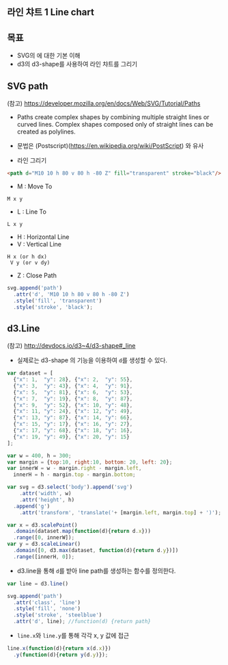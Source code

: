 라인 챠트 1 Line chart
---

목표
---
- SVG의 <path>에 대한 기본 이해
- d3의 d3-shape를 사용하여 라인 챠트를 그리기


SVG path
---
(참고) https://developer.mozilla.org/en/docs/Web/SVG/Tutorial/Paths

- Paths create complex shapes by combining multiple straight lines or curved lines. Complex shapes composed only of straight lines can be created as polylines.

- 문법은 (Postscript)(https://en.wikipedia.org/wiki/PostScript) 와 유사

- 라인 그리기

```html
<path d="M10 10 h 80 v 80 h -80 Z" fill="transparent" stroke="black"/>
```
- M : Move To

```
M x y
```

- L : Line To

```
L x y
```

- H : Horizontal Line
- V : Vertical Line

```
H x (or h dx)
 V y (or v dy)
```

- Z : Close Path


```javascript
svg.append('path')
  .attr('d', 'M10 10 h 80 v 80 h -80 Z')
  .style('fill', 'transparent')
  .style('stroke', 'black');
```

d3.Line
---
(참고) http://devdocs.io/d3~4/d3-shape#_line

- 실제로는 d3-shape 의 기능을 이용하여 `d`를 생성할 수 있다.

```javascript
var dataset = [
  {"x": 1,  "y": 28}, {"x": 2,  "y": 55},
  {"x": 3,  "y": 43}, {"x": 4,  "y": 91},
  {"x": 5,  "y": 81}, {"x": 6,  "y": 53},
  {"x": 7,  "y": 19}, {"x": 8,  "y": 87},
  {"x": 9,  "y": 52}, {"x": 10, "y": 48},
  {"x": 11, "y": 24}, {"x": 12, "y": 49},
  {"x": 13, "y": 87}, {"x": 14, "y": 66},
  {"x": 15, "y": 17}, {"x": 16, "y": 27},
  {"x": 17, "y": 68}, {"x": 18, "y": 16},
  {"x": 19, "y": 49}, {"x": 20, "y": 15}
];
```

```javascript
var w = 400, h = 300;
var margin = {top:10, right:10, bottom: 20, left: 20};
var innerW = w - margin.right - margin.left,
  innerH = h - margin.top - margin.bottom;

var svg = d3.select('body').append('svg')
    .attr('width', w)
    .attr('height', h)
  .append('g')
    .attr('transform', 'translate('+ [margin.left, margin.top] + ')');

var x = d3.scalePoint()
  .domain(dataset.map(function(d){return d.x}))
  .range([0, innerW]);
var y = d3.scaleLinear()
  .domain([0, d3.max(dataset, function(d){return d.y})])
  .range([innerH, 0]);
```
- d3.line을 통해 `d`를 받아 line path를 생성하는 함수를 정의한다.

```javascript
var line = d3.line()

svg.append('path')
  .attr('class', 'line')
  .style('fill', 'none')
  .style('stroke', 'steelblue')
  .attr('d', line); //function(d) {return path}
```

- `line.x`와 `line.y`를 통해 각각 x, y 값에 접근

```javascript
line.x(function(d){return x(d.x)})
  .y(function(d){return y(d.y)});
```
